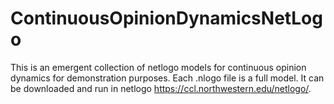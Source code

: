 # ContinuousOpinionDynamicsNetLogo
This is an emergent collection of netlogo models for continuous opinion dynamics for demonstration purposes. 
Each .nlogo file is a full model. It can be downloaded and run in netlogo https://ccl.northwestern.edu/netlogo/. 

